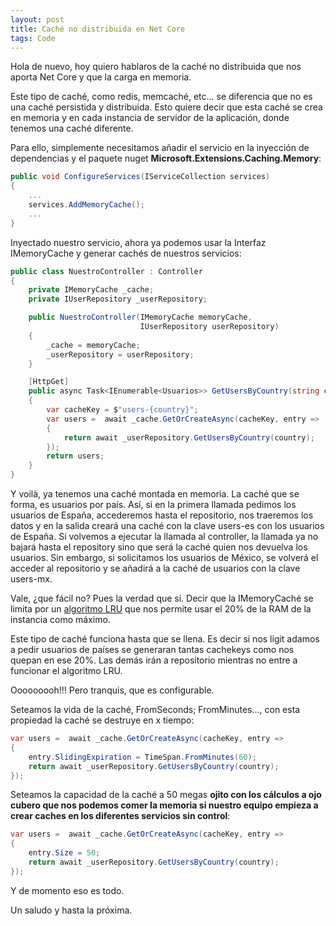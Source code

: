 ```yaml
---
layout: post
title: Caché no distribuida en Net Core
tags: Code
---
```


Hola de nuevo, hoy quiero hablaros de la caché no distribuida que nos aporta Net Core y que la carga en memoria.

Este tipo de caché, como redis, memcaché, etc... se diferencia que no es una caché persistida y distribuida. Esto quiere decir que esta caché se crea en memoria y en cada instancia de servidor de la aplicación, donde tenemos una caché diferente.

Para ello, simplemente necesitamos añadir el servicio en la inyección de dependencias y el paquete nuget **Microsoft.Extensions.Caching.Memory**:

~~~csharp
public void ConfigureServices(IServiceCollection services)
{
    ...
    services.AddMemoryCache();
    ...
}
~~~

Inyectado nuestro servicio, ahora ya podemos usar la Interfaz IMemoryCache y generar cachés de nuestros servicios:

~~~csharp
public class NuestroController : Controller
{
    private IMemoryCache _cache;
    private IUserRepository _userRepository;

    public NuestroController(IMemoryCache memoryCache,
                             IUserRepository userRepository)
    {
        _cache = memoryCache;
        _userRepository = userRepository;
    }

    [HttpGet]
    public async Task<IEnumerable<Usuarios>> GetUsersByCountry(string country)
    {
        var cacheKey = $"users-{country}";
        var users =  await _cache.GetOrCreateAsync(cacheKey, entry =>
        {
            return await _userRepository.GetUsersByCountry(country);
        });
        return users;
    }
}
~~~

Y voilà, ya tenemos una caché montada en memoria. La caché que se forma, es usuarios por país. Así, si en la primera llamada pedimos los usuarios de España, accederemos hasta el repositorio, nos traeremos los datos y en la salida creará una caché con la clave users-es con los usuarios de España. Si volvemos a ejecutar la llamada al controller, la llamada ya no bajará hasta el repository sino que será la caché quien nos devuelva los usuarios. Sin embargo, si solicitamos los usuarios de México, se volverá el acceder al repositorio y se añadirá a la caché de usuarios con la clave users-mx.

Vale, ¿que fácil no? Pues la verdad que sí. Decir que la IMemoryCaché se limita por un [algoritmo LRU](https://es.wikipedia.org/wiki/Algoritmo_de_caché) que nos permite usar el 20% de la RAM de la instancia como máximo.

Este tipo de caché funciona hasta que se llena. Es decir si nos ligit adamos a pedir usuarios de países se generaran tantas cachekeys como nos quepan en ese 20%. Las demás irán a repositorio mientras no entre a funcionar el algoritmo LRU.

Ooooooooh!!! Pero tranquis, que es configurable.

Seteamos la vida de la caché, FromSeconds; FromMinutes..., con esta propiedad la caché se destruye en x tiempo:

~~~csharp
var users =  await _cache.GetOrCreateAsync(cacheKey, entry =>
{
    entry.SlidingExpiration = TimeSpan.FromMinutes(60);
    return await _userRepository.GetUsersByCountry(country);
});
~~~

Seteamos la capacidad de la caché a 50 megas **ojito con los cálculos a ojo cubero que nos podemos comer la memoria si nuestro equipo empieza a crear caches en los diferentes servicios sin control**:

~~~csharp
var users =  await _cache.GetOrCreateAsync(cacheKey, entry =>
{
    entry.Size = 50;
    return await _userRepository.GetUsersByCountry(country);
});
~~~

Y de momento eso es todo.

Un saludo y hasta la próxima.
